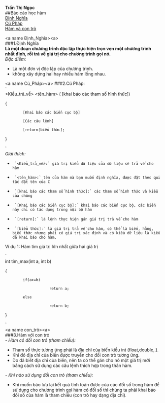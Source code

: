 **Trần Thị Ngọc**  
##Báo cáo học hàm  
[Định Nghĩa](#Định_Nghĩa)  
[Cú Pháp](#Cú_pháp)  
[Hàm và con trỏ](#con_trỏ)  

<a name Định_Nghĩa><a\>  
###1.Định Nghĩa  
**Là một đoạn chương trình độc lập thực hiện trọn vẹn một chương trình nhất định, rồi trả về giá trị cho chương trình gọi nó.**  
*Đặc điểm:*  
- Là một đơn vị độc lập của chương trình.  
- không xây dựng hai hay nhiều hàm lồng nhau.  
  
<a name Cú_Pháp><a\>
###2.Cú Pháp:  
`  
<Kiểu_trả_về>  <tên_hàm> ( [khai báo các tham số hình thức])
  
{  
  
            [Khai báo các biến cục bộ]  
              
            [Các câu lệnh]  
              
            [return[biểu thức];  
              
}  

`  
*Giải thích:*  
-      `<Kiểu_trả_về>:` giá trị kiểu dữ liệu của dữ liệu sẽ trả về cho hàm  
-      `<tên_hàm>:` tên của hàm mà bạn muốn định nghĩa, được đặt theo qui tắc đặt tên của C  
-      `[khai báo các tham số hình thức]:` các tham số hình thức và kiểu của chúng  
-      `[Khai báo các biến cục bộ]:` khai báo các biến cục bộ, các biến này chỉ có tác dụng trong nội bộ hàm  
-      `[return]:` là lệnh thực hiện gán giá trị trả về cho hàm  
-      `[biểu thức]:` là giá trị trả về cho hàm, có thể là biến, hằng, biểu thức nhưng phải có giá trị xác định và có kiểu dữ liệu là kiểu đã khai báo cho hàm.  
   
Ví dụ 1: Hàm tìm giá trị lớn nhất giữa hai giá trị
  
`  
int tim_max(int a, int b)  
  
{   
  
            if(a>=b)  
              
                        return a;  
                          
            else  
              
                        return b;  
                          
}  
  
`  
<a name con_trỏ><a\>  
###3.Hàm với con trỏ  
*-  Hàm có đối con trỏ (tham chiếu):*
  -  Tham số thực tương ứng phải là địa chỉ của biến kiểu int (float,double,.).  
  -  Khi đó địa chỉ của biến được truyền cho đối con trỏ tương ứng.  
  -  Do đã biết địa chỉ của biến, nên ta có thể gán cho nó một giá trị mới bằng cách sử dụng các câu lệnh thích hợp trong thân hàm.  
  
*-  Khi nào sử dụng đối con trỏ (tham chiếu):*  
  -  Khi muốn bảo lưu lại kết quả tính toán được của các đối số trong hàm để sử dụng cho chương trình gọi hàm có đối số thì chúng ta phải khai báo đối số của hàm là tham chiếu (con trỏ hay dạng địa chỉ).



 




 
